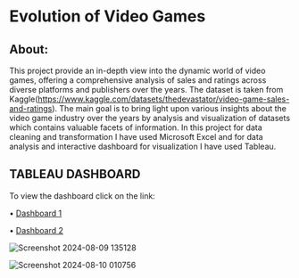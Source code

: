 # Evolution of Video Games

## About:
This project provide an in-depth view into the dynamic world of video games, offering a comprehensive analysis of sales and ratings across diverse platforms and publishers over the years. The dataset is taken from Kaggle(https://www.kaggle.com/datasets/thedevastator/video-game-sales-and-ratings). The main goal is to bring light upon various insights about the video game industry over the years by analysis and visualization of datasets which contains valuable facets of information. In this project for data cleaning and transformation I have used Microsoft Excel and for data analysis and interactive dashboard for visualization I have used Tableau.

## TABLEAU DASHBOARD #
To view the dashboard click on the link:

•	[Dashboard 1](https://public.tableau.com/app/profile/ahana.podder/viz/EvolutionofVideoGames/VideoGamesAnalyticsDashboard1?publish=yes)

•	[Dashboard 2]( https://public.tableau.com/app/profile/ahana.podder/viz/EvolutionofVideoGames/VideoGamesAnalyticsDashboard2?publish=yes)


![Screenshot 2024-08-09 135128](https://github.com/user-attachments/assets/489012ea-dab1-4fc2-8e44-602d1b741006)

![Screenshot 2024-08-10 010756](https://github.com/user-attachments/assets/64359afd-b6fe-405d-8f3b-fb146aa5b1cf)

